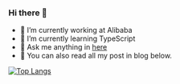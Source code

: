### Hi there 👋

<!--
**A-GG/A-GG** is a ✨ _special_ ✨ repository because its `README.md` (this file) appears on your GitHub profile.

Here are some ideas to get you started:

-->

- 🔭 I’m currently working at Alibaba 
- 🌱 I’m currently learning TypeScript
- 💬 Ask me anything in [here](https://github.com/A-GG/A-GG/issues) 
- 📖 You can also read all my post in blog below.


[![Top Langs](https://github-readme-stats.vercel.app/api/pin/?username=a-gg&hide=html,css&theme=material-palenight&repo=a-gg.github.io)](https://github.com/a-gg/a-gg.github.io)

